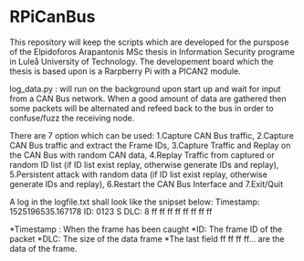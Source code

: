 # RPiCanBus
This repository will keep the scripts which are developed for the purspose of the Elpidoforos Arapantonis MSc thesis in Information Security programe in Luleå University of Technology. The developement board which the thesis is based upon is a Rarpberry Pi with a PICAN2 module. 

log_data.py : will run on the background upon start up and wait for input from a CAN Bus network. When a good amount of data are gathered then some packets will be alternated and refeed back to the bus in order to confuse/fuzz the receiving node.

There are 7 option which can be used:
        1.Capture CAN Bus traffic,
        2.Capture CAN Bus traffic and extract the Frame IDs,
        3.Capture Traffic and Replay on the CAN Bus with random CAN data,
        4.Replay Traffic from captured or random ID list (if ID list exist replay, otherwise generate IDs and replay),
        5.Persistent attack with random data (if ID list exist replay, otherwise generate IDs and replay),
        6.Restart the CAN Bus Interface and
        7.Exit/Quit

A log in the logfile.txt shall look like the snipset below:
Timestamp: 1525196535.167178        ID: 0123    S          DLC: 8    ff ff ff ff ff ff ff ff

*Timestamp : When the frame has been caught
*ID: The frame ID of the packet
*DLC: The size of the data frame
*The last field ff ff ff ff...  are the data of the frame.
